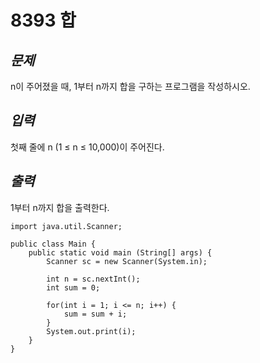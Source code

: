 # 8393 합

## _문제_
n이 주어졌을 때, 1부터 n까지 합을 구하는 프로그램을 작성하시오.

## _입력_
첫째 줄에 n (1 ≤ n ≤ 10,000)이 주어진다.

## _출력_
1부터 n까지 합을 출력한다.

    import java.util.Scanner;

    public class Main {
        public static void main (String[] args) {
            Scanner sc = new Scanner(System.in);

            int n = sc.nextInt();
            int sum = 0;

            for(int i = 1; i <= n; i++) {
                sum = sum + i;
            }
            System.out.print(i);
        }
    }